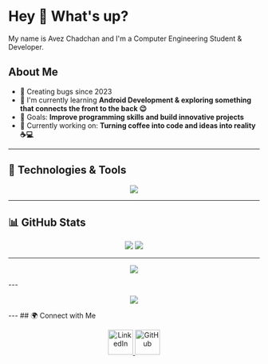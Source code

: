 # Hey 👋 What's up?

My name is Avez Chadchan and I'm a Computer Engineering Student & Developer.

## About Me
- 🐞 Creating bugs since 2023
- 🌱 I'm currently learning **Android Development & exploring something that connects the front to the back 😉**
- 🎯 Goals: **Improve programming skills and build innovative projects**
- 🚀 Currently working on: **Turning coffee into code and ideas into reality ☕💻**

---

## 🔧 Technologies & Tools  

<p align="center">
  <img src="https://skillicons.dev/icons?i=java,php,python,mysql,html,css,flutter,dart,c,cpp,androidstudio,vscode,git,github" />
</p>

---

## 📊 GitHub Stats  
<p align="center">
  <img src="https://github-readme-stats.vercel.app/api username=AvezChadchan&show_icons=true&hide_title=true&hide=issues&theme=tokyonight&text_color=D6EAFF&icon_color=A277FF&title_color=A277FF&bg_color=0D1117"/>
  <img src="https://github-readme-stats.vercel.app/api/top-langs/?username=AvezChadchan&layout=compact&theme=tokyonight&text_color=D6EAFF&title_color=C084FC&bg_color=0D1117"/>
</p>

---
<p align="center">
  <img src="https://github-profile-trophy.vercel.app/?username=AvezChadchan&theme=algolia&column=7&margin-w=10&margin-h=15&no-frame=true&no-bg=true&title=Followers,Stars,Repositories,PullRequest,Commit,Issues,Experience" />
</p>
---
<p align="center">
  <img src="https://github-readme-activity-graph.cyclic.app/graph?username=avezc&bg_color=0D1117&color=A277FF&line=C084FC&point=FFFFFF&area=true&hide_border=true
" />
</p>
---
## 🌍 Connect with Me  
<p align="center">
  <a href="https://www.linkedin.com/in/avez-chadchan-924040276/" target="_blank">
      <img src="https://skillicons.dev/icons?i=linkedin" height="50" alt="LinkedIn"/> 
  </a>
  <a href="https://github.com/AvezChadchan/" target="_blank">
      <img src="https://skillicons.dev/icons?i=github" height="50" alt="GitHub"/>
  </a>
</p>
